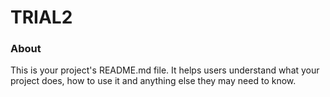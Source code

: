 TRIAL2
======

### About

This is your project's README.md file. It helps users understand what your
project does, how to use it and anything else they may need to know.